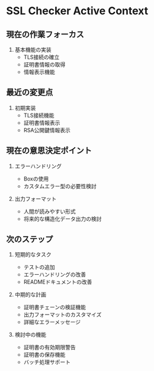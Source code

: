 # SSL Checker Active Context

## 現在の作業フォーカス
1. 基本機能の実装
   - TLS接続の確立
   - 証明書情報の取得
   - 情報表示機能

## 最近の変更点
1. 初期実装
   - TLS接続機能
   - 証明書情報表示
   - RSA公開鍵情報表示

## 現在の意思決定ポイント
1. エラーハンドリング
   - Box<dyn Error>の使用
   - カスタムエラー型の必要性検討

2. 出力フォーマット
   - 人間が読みやすい形式
   - 将来的な構造化データ出力の検討

## 次のステップ
1. 短期的なタスク
    - テストの追加
    - エラーハンドリングの改善
    - READMEドキュメントの改善

2. 中期的な計画
   - 証明書チェーンの検証機能
   - 出力フォーマットのカスタマイズ
   - 詳細なエラーメッセージ

3. 検討中の機能
   - 証明書の有効期限警告
   - 証明書の保存機能
   - バッチ処理サポート